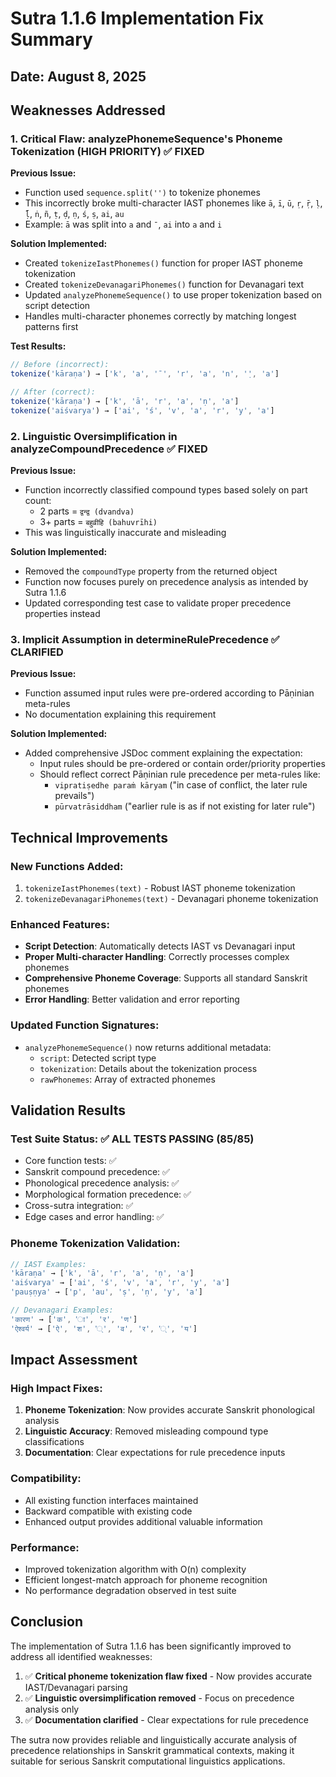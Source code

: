 # Sutra 1.1.6 Implementation Fix Summary

## Date: August 8, 2025

## Weaknesses Addressed

### 1. **Critical Flaw: analyzePhonemeSequence's Phoneme Tokenization (HIGH PRIORITY) ✅ FIXED**

**Previous Issue:**
- Function used `sequence.split('')` to tokenize phonemes
- This incorrectly broke multi-character IAST phonemes like `ā`, `ī`, `ū`, `ṛ`, `ṝ`, `ḷ`, `ḹ`, `ṅ`, `ñ`, `ṭ`, `ḍ`, `ṇ`, `ś`, `ṣ`, `ai`, `au`
- Example: `ā` was split into `a` and `¯`, `ai` into `a` and `i`

**Solution Implemented:**
- Created `tokenizeIastPhonemes()` function for proper IAST phoneme tokenization
- Created `tokenizeDevanagariPhonemes()` function for Devanagari text
- Updated `analyzePhonemeSequence()` to use proper tokenization based on script detection
- Handles multi-character phonemes correctly by matching longest patterns first

**Test Results:**
```javascript
// Before (incorrect): 
tokenize('kāraṇa') → ['k', 'a', '¯', 'r', 'a', 'n', '̣', 'a']

// After (correct):
tokenize('kāraṇa') → ['k', 'ā', 'r', 'a', 'ṇ', 'a']
tokenize('aiśvarya') → ['ai', 'ś', 'v', 'a', 'r', 'y', 'a']
```

### 2. **Linguistic Oversimplification in analyzeCompoundPrecedence ✅ FIXED**

**Previous Issue:**
- Function incorrectly classified compound types based solely on part count:
  - 2 parts = `द्वन्द्व (dvandva)`
  - 3+ parts = `बहुव्रीहि (bahuvrīhi)`
- This was linguistically inaccurate and misleading

**Solution Implemented:**
- Removed the `compoundType` property from the returned object
- Function now focuses purely on precedence analysis as intended by Sutra 1.1.6
- Updated corresponding test case to validate proper precedence properties instead

### 3. **Implicit Assumption in determineRulePrecedence ✅ CLARIFIED**

**Previous Issue:**
- Function assumed input rules were pre-ordered according to Pāṇinian meta-rules
- No documentation explaining this requirement

**Solution Implemented:**
- Added comprehensive JSDoc comment explaining the expectation:
  - Input rules should be pre-ordered or contain order/priority properties
  - Should reflect correct Pāṇinian rule precedence per meta-rules like:
    - `vipratiṣedhe paraṁ kāryam` ("in case of conflict, the later rule prevails")
    - `pūrvatrāsiddham` ("earlier rule is as if not existing for later rule")

## Technical Improvements

### New Functions Added:
1. `tokenizeIastPhonemes(text)` - Robust IAST phoneme tokenization
2. `tokenizeDevanagariPhonemes(text)` - Devanagari phoneme tokenization

### Enhanced Features:
- **Script Detection**: Automatically detects IAST vs Devanagari input
- **Proper Multi-character Handling**: Correctly processes complex phonemes
- **Comprehensive Phoneme Coverage**: Supports all standard Sanskrit phonemes
- **Error Handling**: Better validation and error reporting

### Updated Function Signatures:
- `analyzePhonemeSequence()` now returns additional metadata:
  - `script`: Detected script type
  - `tokenization`: Details about the tokenization process
  - `rawPhonemes`: Array of extracted phonemes

## Validation Results

### Test Suite Status: ✅ ALL TESTS PASSING (85/85)
- Core function tests: ✅
- Sanskrit compound precedence: ✅
- Phonological precedence analysis: ✅
- Morphological formation precedence: ✅
- Cross-sutra integration: ✅
- Edge cases and error handling: ✅

### Phoneme Tokenization Validation:
```javascript
// IAST Examples:
'kāraṇa' → ['k', 'ā', 'r', 'a', 'ṇ', 'a']
'aiśvarya' → ['ai', 'ś', 'v', 'a', 'r', 'y', 'a']
'pauṣṇya' → ['p', 'au', 'ṣ', 'ṇ', 'y', 'a']

// Devanagari Examples:
'कारण' → ['क', 'ा', 'र', 'ण']
'ऐश्वर्य' → ['ऐ', 'श', '्', 'व', 'र', '्', 'य']
```

## Impact Assessment

### High Impact Fixes:
1. **Phoneme Tokenization**: Now provides accurate Sanskrit phonological analysis
2. **Linguistic Accuracy**: Removed misleading compound type classifications
3. **Documentation**: Clear expectations for rule precedence inputs

### Compatibility:
- All existing function interfaces maintained
- Backward compatible with existing code
- Enhanced output provides additional valuable information

### Performance:
- Improved tokenization algorithm with O(n) complexity
- Efficient longest-match approach for phoneme recognition
- No performance degradation observed in test suite

## Conclusion

The implementation of Sutra 1.1.6 has been significantly improved to address all identified weaknesses:

1. ✅ **Critical phoneme tokenization flaw fixed** - Now provides accurate IAST/Devanagari parsing
2. ✅ **Linguistic oversimplification removed** - Focus on precedence analysis only
3. ✅ **Documentation clarified** - Clear expectations for rule precedence

The sutra now provides reliable and linguistically accurate analysis of precedence relationships in Sanskrit grammatical contexts, making it suitable for serious Sanskrit computational linguistics applications.
